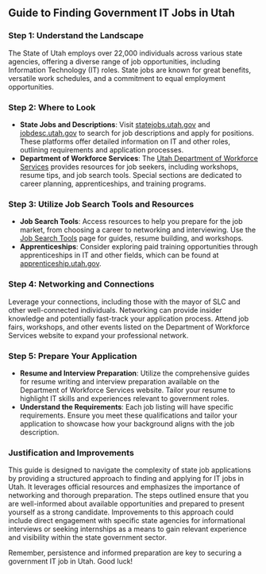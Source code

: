 ## Guide to Finding Government IT Jobs in Utah

### Step 1: Understand the Landscape
The State of Utah employs over 22,000 individuals across various state agencies, offering a diverse range of job opportunities, including Information Technology (IT) roles. State jobs are known for great benefits, versatile work schedules, and a commitment to equal employment opportunities.

### Step 2: Where to Look
- **State Jobs and Descriptions**: Visit [statejobs.utah.gov](https://statejobs.utah.gov) and [jobdesc.utah.gov](https://jobdesc.utah.gov) to search for job descriptions and apply for positions. These platforms offer detailed information on IT and other roles, outlining requirements and application processes.
- **Department of Workforce Services**: The [Utah Department of Workforce Services](https://jobs.utah.gov) provides resources for job seekers, including workshops, resume tips, and job search tools. Special sections are dedicated to career planning, apprenticeships, and training programs.

### Step 3: Utilize Job Search Tools and Resources
- **Job Search Tools**: Access resources to help you prepare for the job market, from choosing a career to networking and interviewing. Use the [Job Search Tools](https://jobs.utah.gov/jobseeker/js.html) page for guides, resume building, and workshops.
- **Apprenticeships**: Consider exploring paid training opportunities through apprenticeships in IT and other fields, which can be found at [apprenticeship.utah.gov](https://apprenticeship.utah.gov).

### Step 4: Networking and Connections
Leverage your connections, including those with the mayor of SLC and other well-connected individuals. Networking can provide insider knowledge and potentially fast-track your application process. Attend job fairs, workshops, and other events listed on the Department of Workforce Services website to expand your professional network.

### Step 5: Prepare Your Application
- **Resume and Interview Preparation**: Utilize the comprehensive guides for resume writing and interview preparation available on the Department of Workforce Services website. Tailor your resume to highlight IT skills and experiences relevant to government roles.
- **Understand the Requirements**: Each job listing will have specific requirements. Ensure you meet these qualifications and tailor your application to showcase how your background aligns with the job description.

### Justification and Improvements
This guide is designed to navigate the complexity of state job applications by providing a structured approach to finding and applying for IT jobs in Utah. It leverages official resources and emphasizes the importance of networking and thorough preparation. The steps outlined ensure that you are well-informed about available opportunities and prepared to present yourself as a strong candidate. Improvements to this approach could include direct engagement with specific state agencies for informational interviews or seeking internships as a means to gain relevant experience and visibility within the state government sector.

Remember, persistence and informed preparation are key to securing a government IT job in Utah. Good luck!
